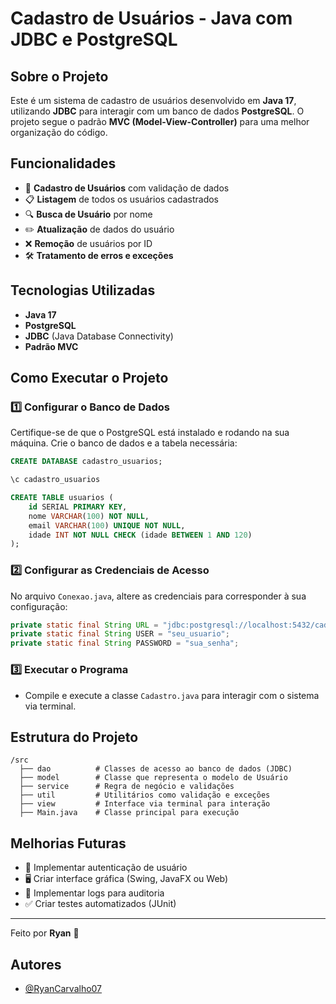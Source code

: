# Cadastro de Usuários - Java com JDBC e PostgreSQL

## Sobre o Projeto
Este é um sistema de cadastro de usuários desenvolvido em **Java 17**, utilizando **JDBC** para interagir com um banco de dados **PostgreSQL**. O projeto segue o padrão **MVC (Model-View-Controller)** para uma melhor organização do código.

## Funcionalidades
- 📌 **Cadastro de Usuários** com validação de dados
- 📋 **Listagem** de todos os usuários cadastrados
- 🔍 **Busca de Usuário** por nome
- ✏️ **Atualização** de dados do usuário
- ❌ **Remoção** de usuários por ID
- 🛠️ **Tratamento de erros e exceções**

## Tecnologias Utilizadas
- **Java 17**
- **PostgreSQL**
- **JDBC** (Java Database Connectivity)
- **Padrão MVC**

## Como Executar o Projeto
### 1️⃣ Configurar o Banco de Dados
Certifique-se de que o PostgreSQL está instalado e rodando na sua máquina. Crie o banco de dados e a tabela necessária:

```sql
CREATE DATABASE cadastro_usuarios;

\c cadastro_usuarios

CREATE TABLE usuarios (
    id SERIAL PRIMARY KEY,
    nome VARCHAR(100) NOT NULL,
    email VARCHAR(100) UNIQUE NOT NULL,
    idade INT NOT NULL CHECK (idade BETWEEN 1 AND 120)
);
```

### 2️⃣ Configurar as Credenciais de Acesso
No arquivo `Conexao.java`, altere as credenciais para corresponder à sua configuração:

```java
private static final String URL = "jdbc:postgresql://localhost:5432/cadastro_usuarios";
private static final String USER = "seu_usuario";
private static final String PASSWORD = "sua_senha";
```

### 3️⃣ Executar o Programa
- Compile e execute a classe `Cadastro.java` para interagir com o sistema via terminal.

## Estrutura do Projeto
```
/src
  ├── dao          # Classes de acesso ao banco de dados (JDBC)
  ├── model        # Classe que representa o modelo de Usuário
  ├── service      # Regra de negócio e validações
  ├── util         # Utilitários como validação e exceções
  ├── view         # Interface via terminal para interação
  ├── Main.java    # Classe principal para execução
```

## Melhorias Futuras
- 🔐 Implementar autenticação de usuário
- 🖥️ Criar interface gráfica (Swing, JavaFX ou Web)
- 🔄 Implementar logs para auditoria
- ✅ Criar testes automatizados (JUnit)

---
Feito por **Ryan** 🚀


## Autores

- [@RyanCarvalho07](https://github.com/RyanCarvalho07)

